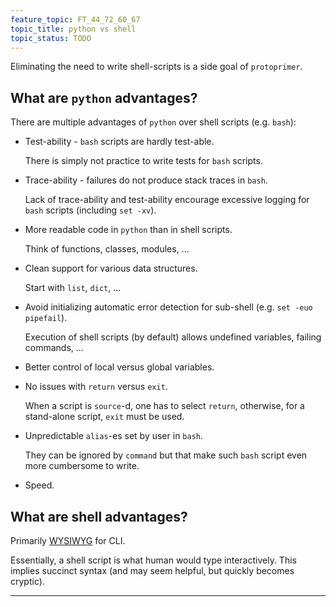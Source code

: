 ```yaml
---
feature_topic: FT_44_72_60_67
topic_title: python vs shell
topic_status: TODO
---
```


Eliminating the need to write shell-scripts is a side goal of `protoprimer`.

## What are `python` advantages?

There are multiple advantages of `python` over shell scripts (e.g. `bash`):

*   Test-ability - `bash` scripts are hardly test-able.

    There is simply not practice to write tests for `bash` scripts.

*   Trace-ability - failures do not produce stack traces in `bash`.

    Lack of trace-ability and test-ability encourage excessive logging for `bash` scripts (including `set -xv`).

*   More readable code in `python` than in shell scripts.

    Think of functions, classes, modules, ...

*   Clean support for various data structures.

    Start with `list`, `dict`, ...

*   Avoid initializing automatic error detection for sub-shell (e.g. `set -euo pipefail`).

    Execution of shell scripts (by default) allows undefined variables, failing commands, ...

*   Better control of local versus global variables.

*   No issues with `return` versus `exit`.

    When a script is `source`-d, one has to select `return`, otherwise, for a stand-alone script, `exit` must be used.

*   Unpredictable `alias`-es set by user in `bash`.

    They can be ignored by `command` but that make such `bash` script even more cumbersome to write.

*   Speed.

## What are shell advantages?

Primarily [WYSIWYG][WYSIWYG_wiki] for CLI.

Essentially, a shell script is what human would type interactively.
This implies succinct syntax (and may seem helpful, but quickly becomes cryptic).

---

[WYSIWYG_wiki]: https://en.wikipedia.org/wiki/WYSIWYG
